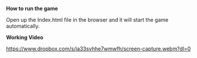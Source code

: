 **How to run the game**

Open up the Index.html file in the browser and it will start the game automatically.

**Working Video**

https://www.dropbox.com/s/ia33svhhe7wmwfh/screen-capture.webm?dl=0